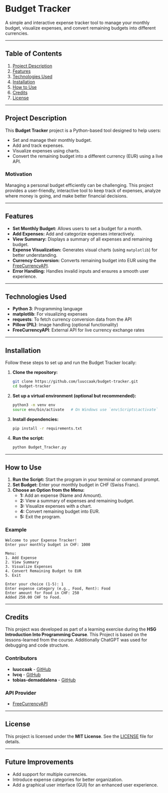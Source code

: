 # Budget Tracker

A simple and interactive expense tracker tool to manage your monthly budget, visualize expenses, and convert remaining budgets into different currencies.

---

## Table of Contents
1. [Project Description](#project-description)
2. [Features](#features)
3. [Technologies Used](#technologies-used)
4. [Installation](#installation)
5. [How to Use](#how-to-use)
6. [Credits](#credits)
7. [License](#license)

---

## Project Description
This **Budget Tracker** project is a Python-based tool designed to help users:
- Set and manage their monthly budget.
- Add and track expenses.
- Visualize expenses using charts.
- Convert the remaining budget into a different currency (EUR) using a live API.

### Motivation
Managing a personal budget efficiently can be challenging. This project provides a user-friendly, interactive tool to keep track of expenses, analyze where money is going, and make better financial decisions.

---

## Features
- **Set Monthly Budget:** Allows users to set a budget for a month.
- **Add Expenses:** Add and categorize expenses interactively.
- **View Summary:** Displays a summary of all expenses and remaining budget.
- **Expense Visualization:** Generates visual charts (using `matplotlib`) for better understanding.
- **Currency Conversion:** Converts remaining budget into EUR using the [FreeCurrencyAPI](https://freecurrencyapi.com/).
- **Error Handling:** Handles invalid inputs and ensures a smooth user experience.

---

## Technologies Used
- **Python 3**: Programming language
- **matplotlib**: For visualizing expenses
- **requests**: To fetch currency conversion data from the API
- **Pillow (PIL)**: Image handling (optional functionality)
- **FreeCurrencyAPI**: External API for live currency exchange rates

---

## Installation
Follow these steps to set up and run the Budget Tracker locally:

1. **Clone the repository:**
   ```bash
   git clone https://github.com/luuccaak/budget-tracker.git
   cd budget-tracker
   ```

2. **Set up a virtual environment (optional but recommended):**
   ```bash
   python3 -m venv env
   source env/bin/activate   # On Windows use `env\Scripts\activate`
   ```

3. **Install dependencies:**
   ```bash
   pip install -r requirements.txt
   ```

4. **Run the script:**
   ```bash
   python Budget_Tracker.py
   ```

---

## How to Use
1. **Run the Script:** Start the program in your terminal or command prompt.
2. **Set Budget:** Enter your monthly budget in CHF (Swiss Franc).
3. **Choose an Option from the Menu:**
   - **1:** Add an expense (Name and Amount).
   - **2:** View a summary of expenses and remaining budget.
   - **3:** Visualize expenses with a chart.
   - **4:** Convert remaining budget into EUR.
   - **5:** Exit the program.

### Example
```
Welcome to your Expense Tracker!
Enter your monthly budget in CHF: 1000

Menu:
1. Add Expense
2. View Summary
3. Visualize Expenses
4. Convert Remaining Budget to EUR
5. Exit

Enter your choice (1-5): 1
Enter expense category (e.g., Food, Rent): Food
Enter amount for Food in CHF: 250
Added 250.00 CHF to Food.
```

---

## Credits
This project was developed as part of a learning exercise during the **HSG Introduction Into Programming Course**. This Project is based on the lessons-learned from the course. Additionally ChatGPT was used for debugging and code structure.

### Contributors
- **luuccaak** - [GitHub](https://github.com/luuccaak)
- **Ivcq** - [GitHub](https://github.com/Ivcq)
- **tobias-demaddalena** - [GitHub](https://github.com/tobias-demaddalena)

### API Provider
- [FreeCurrencyAPI](https://freecurrencyapi.com/)

---

## License
This project is licensed under the **MIT License**. See the [LICENSE](LICENSE) file for details.

---

## Future Improvements
- Add support for multiple currencies.
- Introduce expense categories for better organization.
- Add a graphical user interface (GUI) for an enhanced user experience.
